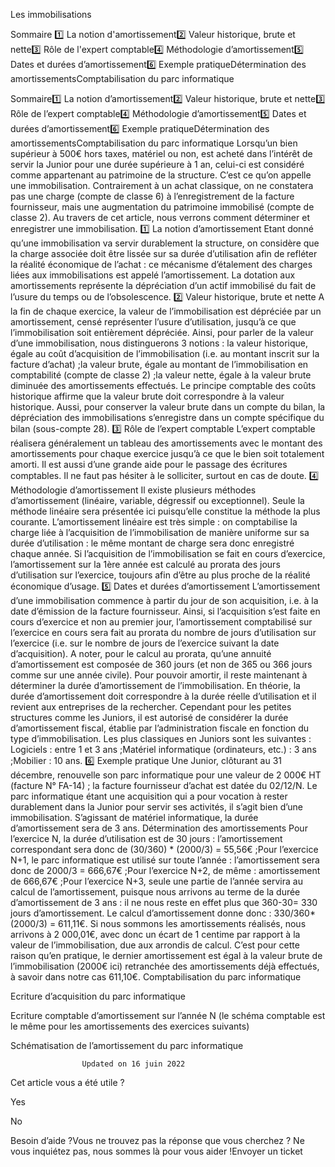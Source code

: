 



Les immobilisations

Sommaire 
1️⃣ La notion d'amortissement2️⃣ Valeur historique, brute et nette3️⃣ Rôle de l'expert comptable4️⃣ Méthodologie d’amortissement5️⃣ Dates et durées d’amortissement6️⃣ Exemple pratiqueDétermination des amortissementsComptabilisation du parc informatique



Sommaire1️⃣ La notion d’amortissement2️⃣ Valeur historique, brute et nette3️⃣ Rôle de l’expert comptable4️⃣ Méthodologie d’amortissement5️⃣ Dates et durées d’amortissement6️⃣ Exemple pratiqueDétermination des amortissementsComptabilisation du parc informatique
Lorsqu’un bien supérieur à 500€ hors taxes, matériel ou non, est acheté dans l’intérêt de servir la Junior pour une durée supérieure à 1 an, celui-ci est considéré comme appartenant au patrimoine de la structure. C’est ce qu’on appelle une immobilisation. Contrairement à un achat classique, on ne constatera pas une charge (compte de classe 6) à l’enregistrement de la facture fournisseur, mais une augmentation du patrimoine immobilisé (compte de classe 2). Au travers de cet article, nous verrons comment déterminer et enregistrer une immobilisation.
1️⃣ La notion d’amortissement
Etant donné qu’une immobilisation va servir durablement la structure, on considère que la charge associée doit être lissée sur sa durée d’utilisation afin de refléter la réalité économique de l’achat : ce mécanisme d’étalement des charges liées aux immobilisations est appelé l’amortissement.
La dotation aux amortissements représente la dépréciation d’un actif immobilisé du fait de l’usure du temps ou de l’obsolescence.
2️⃣ Valeur historique, brute et nette
A la fin de chaque exercice, la valeur de l’immobilisation est dépréciée par un amortissement, censé représenter l’usure d’utilisation, jusqu’à ce que l’immobilisation soit entièrement dépréciée.
Ainsi, pour parler de la valeur d’une immobilisation, nous distinguerons 3 notions :
la valeur historique, égale au coût d’acquisition de l’immobilisation (i.e. au montant inscrit sur la facture d’achat) ;la valeur brute, égale au montant de l’immobilisation en comptabilité (compte de classe 2) ;la valeur nette, égale à la valeur brute diminuée des amortissements effectués.
Le principe comptable des coûts historique affirme que la valeur brute doit correspondre à la valeur historique. Aussi, pour conserver la valeur brute dans un compte du bilan, la dépréciation des immobilisations s’enregistre dans un compte spécifique du bilan (sous-compte 28).
3️⃣ Rôle de l’expert comptable
L’expert comptable réalisera généralement un tableau des amortissements avec le montant des amortissements pour chaque exercice jusqu’à ce que le bien soit totalement amorti. Il est aussi d’une grande aide pour le passage des écritures comptables. Il ne faut pas hésiter à le solliciter, surtout en cas de doute.
4️⃣ Méthodologie d’amortissement
Il existe plusieurs méthodes d’amortissement (linéaire, variable, dégressif ou exceptionnel). Seule la méthode linéaire sera présentée ici puisqu’elle constitue la méthode la plus courante.
L’amortissement linéaire est très simple : on comptabilise la charge liée à l’acquisition de l’immobilisation de manière uniforme sur sa durée d’utilisation : le même montant de charge sera donc enregistré chaque année.
Si l’acquisition de l’immobilisation se fait en cours d’exercice, l’amortissement sur la 1ère année est calculé au prorata des jours d’utilisation sur l’exercice, toujours afin d’être au plus proche de la réalité économique d’usage.
5️⃣ Dates et durées d’amortissement
L’amortissement d’une immobilisation commence à partir du jour de son acquisition, i.e. à la date d’émission de la facture fournisseur. Ainsi, si l’acquisition s’est faite en cours d’exercice et non au premier jour, l’amortissement comptabilisé sur l’exercice en cours sera fait au prorata du nombre de jours d’utilisation sur l’exercice (i.e. sur le nombre de jours de l’exercice suivant la date d’acquisition).
A noter, pour le calcul au prorata, qu’une annuité d’amortissement est composée de 360 jours (et non de 365 ou 366 jours comme sur une année civile). Pour pouvoir amortir, il reste maintenant à déterminer la durée d’amortissement de l’immobilisation.
En théorie, la durée d’amortissement doit correspondre à la durée réelle d’utilisation et il revient aux entreprises de la rechercher. Cependant pour les petites structures comme les Juniors, il est autorisé de considérer la durée d’amortissement fiscal, établie par l’administration fiscale en fonction du type d’immobilisation.
Les plus classiques en Juniors sont les suivantes :
Logiciels : entre 1 et 3 ans ;Matériel informatique (ordinateurs, etc.) : 3 ans ;Mobilier : 10 ans.
6️⃣ Exemple pratique
Une Junior, clôturant au 31 décembre, renouvelle son parc informatique pour une valeur de 2 000€ HT (facture N° FA-14) ; la facture fournisseur d’achat est datée du 02/12/N.
Le parc informatique étant une acquisition qui a pour vocation à rester durablement dans la Junior pour servir ses activités, il s’agit bien d’une immobilisation. S’agissant de matériel informatique, la durée d’amortissement sera de 3 ans.
Détermination des amortissements
Pour l’exercice N, la durée d’utilisation est de 30 jours : l’amortissement correspondant sera donc de (30/360) * (2000/3) = 55,56€ ;Pour l’exercice N+1, le parc informatique est utilisé sur toute l’année : l’amortissement sera donc de 2000/3 = 666,67€ ;Pour l’exercice N+2, de même : amortissement de 666,67€ ;Pour l’exercice N+3, seule une partie de l’année servira au calcul de l’amortissement, puisque nous arrivons au terme de la durée d’amortissement de 3 ans : il ne nous reste en effet plus que 360-30= 330 jours d’amortissement. Le calcul d’amortissement donne donc : 330/360*(2000/3) = 611,11€.
Si nous sommons les amortissements réalisés, nous arrivons à 2 000,01€, avec donc un écart de 1 centime par rapport à la valeur de l’immobilisation, due aux arrondis de calcul. C’est pour cette raison qu’en pratique, le dernier amortissement est égal à la valeur brute de l’immobilisation (2000€ ici) retranchée des amortissements déjà effectués, à savoir dans notre cas 611,10€.
Comptabilisation du parc informatique

Ecriture d’acquisition du parc informatique

Ecriture comptable d’amortissement sur l’année N (le schéma comptable est le même pour les amortissements des exercices suivants)

Schématisation de l’amortissement du parc informatique


					Updated on 16 juin 2022				



Cet article vous a été utile ?




Yes



No





Besoin d’aide ?Vous ne trouvez pas la réponse que vous cherchez ? Ne vous inquiétez pas, nous sommes là pour vous aider !Envoyer un ticket

